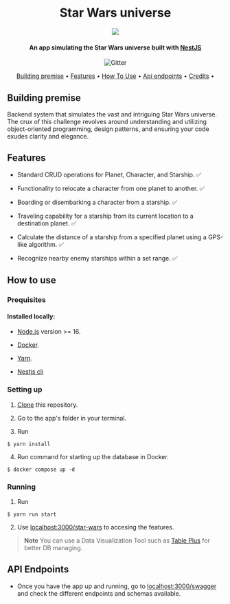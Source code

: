 
<h1 align="center">
  <br>
  Star Wars universe
  <br>
</h1>


<div align="center"><img src="https://upload.wikimedia.org/wikipedia/commons/thumb/6/6c/Star_Wars_Logo.svg/500px-Star_Wars_Logo.svg.png"></div>

<h4 align="center">An app simulating the Star Wars universe built with <a href="http://nestjs.com/" target="blank">NestJS</a></h4>

<p align="center">
    <img src="https://img.shields.io/badge/nestjs-E0234E?style=for-the-badge&logo=nestjs&logoColor=white"
         alt="Gitter">
</p>

<p align="center">
  <a href="#building-premise">Building premise</a> •
   <a href="#features">Features</a> •
  <a href="#how-to-use">How To Use</a> •
  <a href="#api-endpoints">Api endpoints</a> •
  <a href="#credits">Credits</a> •
</p>

## Building premise

Backend system that simulates the vast and intriguing Star Wars universe. The crux of this challenge revolves around understanding and utilizing object-oriented programming, design patterns, and ensuring your code exudes clarity and elegance.

## Features

- Standard CRUD operations for Planet, Character, and Starship. :white_check_mark:

- Functionality to relocate a character from one planet to another. :white_check_mark:

- Boarding or disembarking a character from a starship. :white_check_mark:

- Traveling capability for a starship from its current location to a destination planet. :white_check_mark:

- Calculate the distance of a starship from a specified planet using a GPS-like algorithm. :white_check_mark:

- Recognize nearby enemy starships within a set range. :white_check_mark:

## How to use

### Prequisites

#### Installed locally:

- [Node.js](https://nodejs.org/en) version >= 16.

- [Docker](https://www.docker.com/).

- [Yarn](https://classic.yarnpkg.com/lang/en/docs/install/#windows-stable).

- [Nestjs cli]([Yarn](https://classic.yarnpkg.com/lang/en/docs/install/#windows-stable))

### Setting up

1. [Clone](https://docs.github.com/en/repositories/creating-and-managing-repositories/cloning-a-repository) this repository.

2. Go to the app's folder in your terminal.

3. Run 

```
$ yarn install
```

4. Run command for starting up the database in Docker.

```
$ docker compose up -d
```

### Running

1. Run 

```
$ yarn run start
```

2. Use [localhost:3000/star-wars](localhost:3000/star-wars) to accesing the features.

> **Note**
> You can use a Data Visualization Tool such as [Table Plus](https://tableplus.com/) for better DB managing.

## API Endpoints

- Once you have the app up and running, go to [localhost:3000/swagger](localhost:3000/swagger) and check the different endpoints and schemas available.


